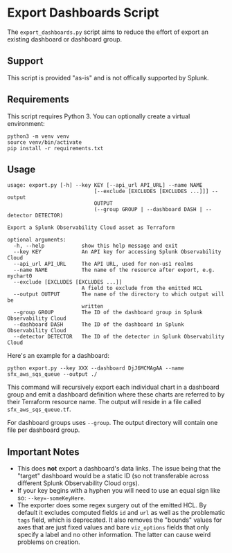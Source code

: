 # Export Dashboards Script

The `export_dashboards.py` script aims to reduce the effort of export an existing dashboard or dashboard group.

## Support

This script is provided "as-is" and is not offically supported by Splunk.

## Requirements

This script requires Python 3. You can optionally create a virtual environment:

```
python3 -m venv venv
source venv/bin/activate
pip install -r requirements.txt
```

## Usage

```
usage: export.py [-h] --key KEY [--api_url API_URL] --name NAME
                            [--exclude [EXCLUDES [EXCLUDES ...]]] --output
                            OUTPUT
                            (--group GROUP | --dashboard DASH | --detector DETECTOR)

Export a Splunk Observability Cloud asset as Terraform

optional arguments:
  -h, --help            show this help message and exit
  --key KEY             An API key for accessing Splunk Observability Cloud
  --api_url API_URL     The API URL, used for non-us1 realms
  --name NAME           The name of the resource after export, e.g. mychart0
  --exclude [EXCLUDES [EXCLUDES ...]]
                        A field to exclude from the emitted HCL
  --output OUTPUT       The name of the directory to which output will be
                        written
  --group GROUP         The ID of the dashboard group in Splunk Observability Cloud
  --dashboard DASH      The ID of the dashboard in Splunk Observability Cloud
  --detector DETECTOR   The ID of the detector in Splunk Observability Cloud
```

Here's an example for a dashboard:

```
python export.py --key XXX --dashboard DjJ6MCMAgAA --name sfx_aws_sqs_queue --output ./
```

This command will recursively export each individual chart in a dashboard group and emit a dashboard definition where these charts are referred to by their Terraform resource name. The output will reside in a file called `sfx_aws_sqs_queue.tf`.

For dashboard groups uses `--group`. The output directory will contain one file per dashboard group.

## Important Notes

* This does **not** export a dashboard's data links. The issue being that the "target" dashboard would be a static ID (so not transferable across different Splunk Observability Cloud orgs).
* If your key begins with a hyphen you will need to use an equal sign like so: `--key=-someKeyHere`.
* The exporter does some regex surgery out of the emitted HCL. By default it excludes computed fields `id` and `url` as well as the problematic `tags` field, which is deprecated. It also removes the "bounds" values for axes that are just fixed values and bare `viz_options` fields that only specify a label and no other information. The latter can cause weird problems on creation.